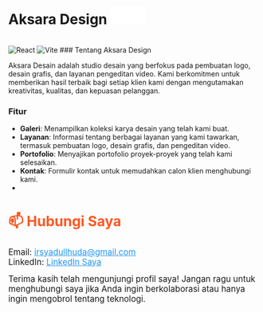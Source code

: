 # Aksara Design <img src="src\assets\img\readmelogo.png" width="70" height="35" alt="readmelogo.png" />
<br>
<img src="https://cdn.jsdelivr.net/gh/devicons/devicon/icons/react/react-original.svg" width="30" height="30" alt="React" /> <img src="https://vitejs.dev/logo.svg" width="30" height="30" alt="Vite" />
### Tentang Aksara Design

Aksara Desain adalah studio desain yang berfokus pada pembuatan logo, desain grafis, dan layanan pengeditan video. Kami berkomitmen untuk memberikan hasil terbaik bagi setiap klien kami dengan mengutamakan kreativitas, kualitas, dan kepuasan pelanggan.

### Fitur
- **Galeri**: Menampilkan koleksi karya desain yang telah kami buat.
- **Layanan**: Informasi tentang berbagai layanan yang kami tawarkan, termasuk pembuatan logo, desain grafis, dan pengeditan video.
- **Portofolio**: Menyajikan portofolio proyek-proyek yang telah kami selesaikan.
- **Kontak**: Formulir kontak untuk memudahkan calon klien menghubungi kami.
- 
<div>
<h2 style="font-size: 2em; color: #FF5722;">📫 Hubungi Saya</h2>
  <ul style="list-style-type: none; padding: 0;">
    <li style="font-size: 1.2em;">Email: <a href="mailto:irsyadullhuda@gmail.com" style="color: #2196F3;">irsyadullhuda@gmail.com</a></li>
    <li style="font-size: 1.2em;">LinkedIn: <a href="https://www.linkedin.com/in/irsyadul-huda" style="color: #2196F3;">LinkedIn Saya</a></li>
  </ul>

  <p style="font-size: 1.2em; max-width: 600px; margin: auto;">Terima kasih telah mengunjungi profil saya! Jangan ragu untuk menghubungi saya jika Anda ingin berkolaborasi atau hanya ingin mengobrol tentang teknologi.</p>
</div>
